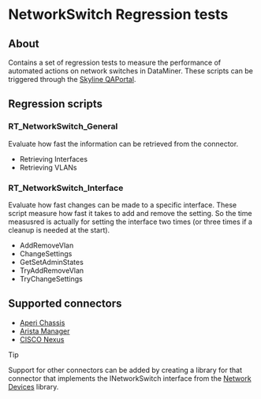 # NetworkSwitch Regression tests

## About

Contains a set of regression tests to measure the performance of automated actions on network switches in DataMiner. These scripts can be triggered through the [Skyline QAPortal](https://catalog.dataminer.services/details/connector/8229).

## Regression scripts

### RT_NetworkSwitch_General

Evaluate how fast the information can be retrieved from the connector.

- Retrieving Interfaces
- Retrieving VLANs

### RT_NetworkSwitch_Interface

Evaluate how fast changes can be made to a specific interface. These script measure how fast it takes to add and remove the setting. So the time measusred is actually for setting the interface two times (or three times if a cleanup is needed at the start).

- AddRemoveVlan
- ChangeSettings
- GetSetAdminStates
- TryAddRemoveVlan
- TryChangeSettings

## Supported connectors

- [Aperi Chassis](https://catalog.dataminer.services/details/connector/5455)
- [Arista Manager](https://catalog.dataminer.services/details/connector/4890)
- [CISCO Nexus](https://catalog.dataminer.services/details/connector/2061)

> [!TIP]
> Support for other connectors can be added by creating a library for that connector that implements the INetworkSwitch interface from the [Network Devices](https://www.nuget.org/packages/Skyline.DataMiner.Utils.NetworkDevices) library.
